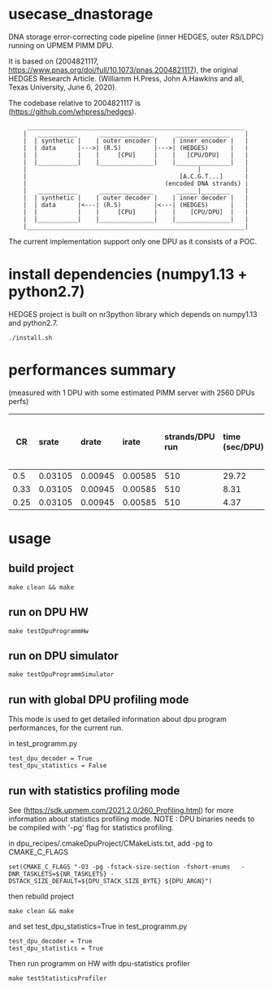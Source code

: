# usecase_dnastorage
DNA storage error-correcting code pipeline (inner HEDGES, outer RS/LDPC) running on UPMEM PIMM DPU.

It is based on (2004821117, https://www.pnas.org/doi/full/10.1073/pnas.2004821117), the original HEDGES Research
Article. (Williamm H.Press, John A.Hawkins and all, Texas University, June 6, 2020).

The codebase relative to 2004821117 is (https://github.com/whpress/hedges).

```
     ____________________________________________________________
    |   ___________      _______________      _______________    |
    |  | synthetic |    | outer encoder |    | inner encoder |   |
    |  | data      |--->| (R.S)         |--->| (HEDGES)      |   |
    |  |           |    |     [CPU]     |    |   [CPU/DPU]   |   |
    |  |___________|    |_______________|    |_______________|   |
    |                                               |            |
    |                                          [A.C.G.T...]      |
    |                                      (encoded DNA strands) |
    |   ___________      _______________      ______|________    |
    |  | synthetic |    | outer decoder |    | inner decoder |   |
    |  | data      |<---| (R.S)         |<---| (HEDGES)      |   |
    |  |           |    |     [CPU]     |    |    [CPU/DPU]  |   |
    |  |___________|    |_______________|    |_______________|   |
    |____________________________________________________________|
```

The current implementation support only one DPU as it consists of a POC.

# install dependencies (numpy1.13 + python2.7)

HEDGES project is built on nr3python library which depends
on numpy1.13 and python2.7.

```
./install.sh
```


# performances summary
(measured with 1 DPU with some estimated PIMM server with 2560 DPUs perfs)


| CR    |  srate    |    drate       |  irate        | strands/DPU run      | time (sec/DPU)  | decoding throughput (seq/sec/DPU) | (estimated) decoding throughput (seq/sec/2560 DPUs) | DPU pipeline efficiency (%) |
|-------|:----------|:---------------|:--------------|:---------------------|:----------------|:---------------------------------:|:---------------------------------:|:-------------------------------:|
| 0.5   |  0.03105  |   0.00945      |     0.00585   |  510                 |  29.72          |      17                           |      43,925                       |               69                |
| 0.33  |  0.03105  |   0.00945      |     0.00585   |  510                 |  8.31           |      61.4                         |     157,092                       |               62                |
| 0.25  |  0.03105  |   0.00945      |     0.00585   |  510                 |  4.37           |      116.6                        |     298,569                       |               69                |

# usage

## build project
```
make clean && make
```

## run on DPU HW
```
make testDpuProgrammHw
```

## run on DPU simulator
```
make testDpuProgrammSimulator
```

## run with global DPU profiling mode

This mode is used to get detailed information about dpu program
performances, for the current run.

in test_programm.py
```
test_dpu_decoder = True
test_dpu_statistics = False
```

## run with statistics profiling mode

See (https://sdk.upmem.com/2021.2.0/260_Profiling.html) for more information about statistics profiling mode.
NOTE : DPU binaries needs to be compiled with '-pg' flag for statistics profiling.

in dpu_recipes/.cmakeDpuProject/CMakeLists.txt, add -pg to CMAKE_C_FLAGS
```
set(CMAKE_C_FLAGS "-O3 -pg -fstack-size-section -fshort-enums   -DNR_TASKLETS=${NR_TASKLETS} -DSTACK_SIZE_DEFAULT=${DPU_STACK_SIZE_BYTE} ${DPU_ARGN}")
```
then rebuild project
```
make clean && make
```

and set test_dpu_statistics=True in test_programm.py
```
test_dpu_decoder = True
test_dpu_statistics = True
```

Then run programm on HW with dpu-statistics profiler
```
make testStatisticsProfiler
```

